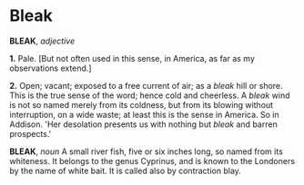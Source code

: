 # Bleak

**BLEAK**, _adjective_

**1.** Pale. \[But not often used in this sense, in America, as far as my observations extend.\]

**2.** Open; vacant; exposed to a free current of air; as a _bleak_ hill or shore. This is the true sense of the word; hence cold and cheerless. A _bleak_ wind is not so named merely from its coldness, but from its blowing without interruption, on a wide waste; at least this is the sense in America. So in Addison. 'Her desolation presents us with nothing but _bleak_ and barren prospects.'

**BLEAK**, _noun_ A small river fish, five or six inches long, so named from its whiteness. It belongs to the genus Cyprinus, and is known to the Londoners by the name of white bait. It is called also by contraction blay.